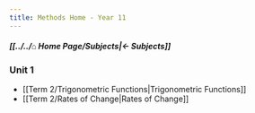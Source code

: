 ```yaml
---
title: Methods Home - Year 11
---
```


##### [[../../⌂ Home Page/Subjects|← Subjects]]

### Unit 1
- [[Term 2/Trigonometric Functions|Trigonometric Functions]]
- [[Term 2/Rates of Change|Rates of Change]]